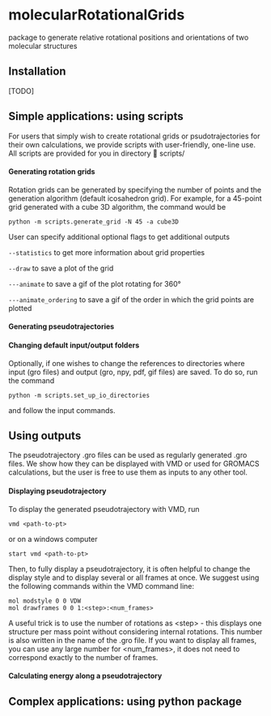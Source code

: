 # molecularRotationalGrids
package to generate relative rotational positions and orientations of two molecular structures

## Installation
[TODO]

## Simple applications: using scripts

For users that simply wish to create rotational grids or psudotrajectories
for their own calculations, we provide scripts with user-friendly, one-line
use. All scripts are provided for you in directory  📂 scripts/

#### Generating rotation grids
Rotation grids can be generated by specifying the number of points and
the generation algorithm (default icosahedron grid). For example, for a
45-point grid generated with a cube 3D algorithm, the command would be

```
python -m scripts.generate_grid -N 45 -a cube3D
```
User can specify additional optional flags to get additional outputs

`--statistics` to get more information about grid properties

`--draw` to save a plot of the grid

`---animate` to save a gif of the plot rotating for 360°

`---animate_ordering` to save a gif of the order in which the grid points
are plotted

#### Generating pseudotrajectories



#### Changing default input/output folders
Optionally, if one wishes to change the references to directories where input
(gro files) and output (gro, npy, pdf, gif files) are saved. To do so, run
the command

```
python -m scripts.set_up_io_directories
```

and follow the input commands.

## Using outputs

The pseudotrajectory .gro files can be used as regularly generated .gro files. We show how they can be
displayed with VMD or used for GROMACS calculations, but the user is free to use them as inputs to any other
tool.

#### Displaying pseudotrajectory

To display the generated pseudotrajectory with VMD, run

```
vmd <path-to-pt>
```

or on a windows computer

```
start vmd <path-to-pt>
```

Then, to fully display a pseudotrajectory, it is often helpful to change the display style and to display
several or all frames at once. We suggest using the following commands within the VMD command line:

```
mol modstyle 0 0 VDW
mol drawframes 0 0 1:<step>:<num_frames>
```

A useful trick is to use the number of rotations as &lt;step> - this displays one structure per mass point
without considering internal rotations. This number is also written in the name of the .gro file.
If you want to display all frames, you can use any large number
for &lt;num_frames>, it does not need to correspond exactly to the number of frames.

#### Calculating energy along a pseudotrajectory



## Complex applications: using python package